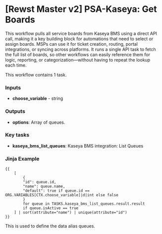 # \[Rewst Master v2] PSA-Kaseya: Get Boards

This workflow pulls all service boards from Kaseya BMS using a direct API call, making it a key building block for automations that need to select or assign boards. MSPs can use it for ticket creation, routing, portal integrations, or syncing across platforms. It runs a single API task to fetch the full list of boards, so other workflows can easily reference them for logic, reporting, or categorization—without having to repeat the lookup each time.

This workflow contains 1 task.

### Inputs

* **choose\_variable** - string

### Outputs

* **options**: Array of queues.

### Key tasks

* **kaseya\_bms\_list\_queues**: Kaseya BMS integration: List Queues

### Jinja Example

```jinja
{{
    [
        {
        "id": queue.id,
        "name": queue.name,
        "default": true if queue.id == ORG.VARIABLES[CTX.choose_variable]|d|int else false
        }
        for queue in TASKS.kaseya_bms_list_queues.result.result
        if queue.isActive == true
    ] | sort(attribute="name") | unique(attribute="id")
}}
```

This is used to define the data alias queues.

